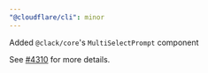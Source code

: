 ```yaml
---
"@cloudflare/cli": minor
---
```


Added `@clack/core`'s `MultiSelectPrompt` component

See [#4310](https://github.com/cloudflare/workers-sdk/pull/4310) for more details.
